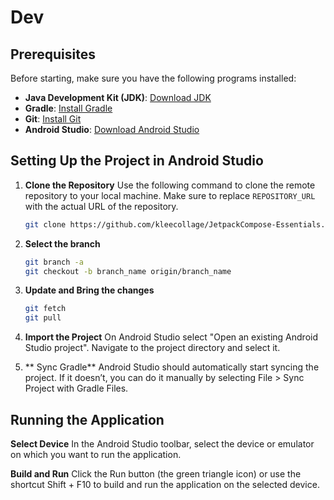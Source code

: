 # Dev
## Prerequisites

Before starting, make sure you have the following programs installed:

- **Java Development Kit (JDK)**: [Download JDK](https://www.oracle.com/java/technologies/javase-downloads.html)
- **Gradle**: [Install Gradle](https://gradle.org/install/)
- **Git**: [Install Git](https://git-scm.com/book/en/v2/Getting-Started-Installing-Git)
- **Android Studio**: [Download Android Studio](https://developer.android.com/studio)

## Setting Up the Project in Android Studio

1. **Clone the Repository**
   Use the following command to clone the remote repository to your local machine. Make sure to replace `REPOSITORY_URL` with the actual URL of the repository.

   ```sh
   git clone https://github.com/kleecollage/JetpackCompose-Essentials.git

2. **Select the branch**
   ```sh
   git branch -a
   git checkout -b branch_name origin/branch_name

3. **Update and Bring the changes**
   ```sh
   git fetch
   git pull

4. **Import the Project**
   On Android Studio select "Open an existing Android Studio project".
   Navigate to the project directory and select it.

5. ** Sync Gradle**
   Android Studio should automatically start syncing the project. If it doesn’t, you can do it manually by selecting File > Sync Project with Gradle Files.

## Running the Application

**Select Device**
   In the Android Studio toolbar, select the device or emulator on which you want to run the application.

**Build and Run**
   Click the Run button (the green triangle icon) or use the shortcut Shift + F10 to build and run the application on the selected device.







